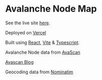 # Avalanche Node Map

See the live site [here](https://avalanche-node-map.vercel.app/).

Deployed on [Vercel](https://vercel.com/)

Built using [React](https://reactjs.org/), [Vite](https://vitejs.dev/) & [Typescript](https://www.typescriptlang.org/).

Avalanche Node data from [AvaScan](https://avascan.info/stats/staking)

[Avascan Blog](https://blog.avascan.info/)

Geocoding data from [Nominatim](https://nominatim.org/)
